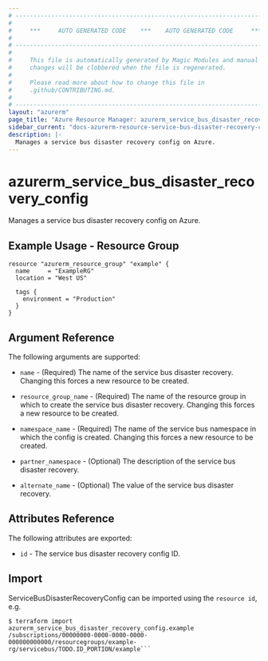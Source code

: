 ```yaml
---
# ----------------------------------------------------------------------------
#
#     ***     AUTO GENERATED CODE    ***    AUTO GENERATED CODE     ***
#
# ----------------------------------------------------------------------------
#
#     This file is automatically generated by Magic Modules and manual
#     changes will be clobbered when the file is regenerated.
#
#     Please read more about how to change this file in
#     .github/CONTRIBUTING.md.
#
# ----------------------------------------------------------------------------
layout: "azurerm"
page_title: "Azure Resource Manager: azurerm_service_bus_disaster_recovery_config"
sidebar_current: "docs-azurerm-resource-service-bus-disaster-recovery-config"
description: |-
  Manages a service bus disaster recovery config on Azure.
---
```


# azurerm_service_bus_disaster_recovery_config

Manages a service bus disaster recovery config on Azure.



## Example Usage - Resource Group


```hcl
resource "azurerm_resource_group" "example" {
  name     = "ExampleRG"
  location = "West US"

  tags {
    environment = "Production"
  }
}
```

## Argument Reference

The following arguments are supported:

* `name` - (Required) The name of the service bus disaster recovery. Changing this forces a new resource to be created.

* `resource_group_name` - (Required) The name of the resource group in which to create the service bus disaster recovery. Changing this forces a new resource to be created.

* `namespace_name` - (Required) The name of the service bus namespace in which the config is created. Changing this forces a new resource to be created.

* `partner_namespace` - (Optional) The description of the service bus disaster recovery.

* `alternate_name` - (Optional) The value of the service bus disaster recovery.

## Attributes Reference

The following attributes are exported:

* `id` - The service bus disaster recovery config ID.



## Import

ServiceBusDisasterRecoveryConfig can be imported using the `resource id`, e.g.
```shell
$ terraform import azurerm_service_bus_disaster_recovery_config.example /subscriptions/00000000-0000-0000-0000-000000000000/resourcegroups/example-rg/servicebus/TODO.ID_PORTION/example```
